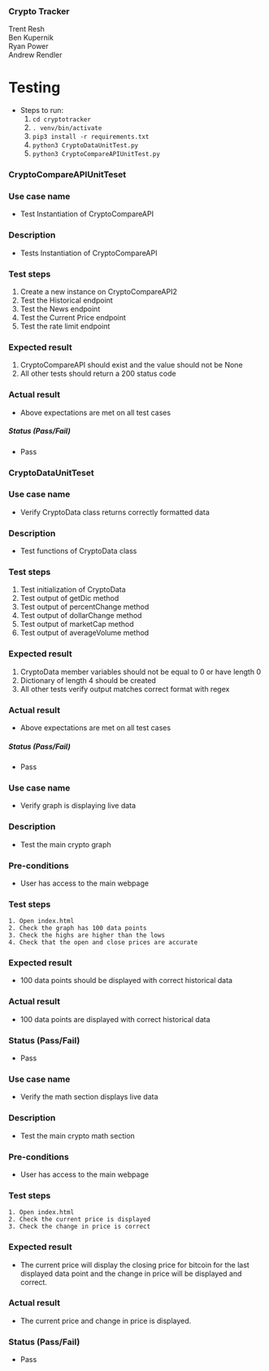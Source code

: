 ### Crypto Tracker
Trent Resh  
Ben Kupernik  
Ryan Power  
Andrew Rendler

# Testing
  - Steps to run:
      1. `cd cryptotracker`
      2. `. venv/bin/activate`
      3. `pip3 install -r requirements.txt`
      4. `python3 CryptoDataUnitTest.py`
      4. `python3 CryptoCompareAPIUnitTest.py`

### CryptoCompareAPIUnitTeset

### Use case name
  - Test Instantiation of CryptoCompareAPI

### Description
  - Tests Instantiation of CryptoCompareAPI

### Test steps
  1. Create a new instance on CryptoCompareAPI2
  2. Test the Historical endpoint
  3. Test the News endpoint
  4. Test the Current Price endpoint
  5. Test the rate limit endpoint

### Expected result
   1. CryptoCompareAPI should exist and the value should not be None
   2. All other tests should return a 200 status code

### Actual result
  - Above expectations are met on all test cases

##### Status (Pass/Fail)
  - Pass

### CryptoDataUnitTeset

### Use case name
  - Verify CryptoData class returns correctly formatted data

### Description
  - Test functions of CryptoData class

### Test steps
  1. Test initialization of CryptoData
  2. Test output of getDic method
  3. Test output of percentChange method
  4. Test output of dollarChange method
  5. Test output of marketCap method
  6. Test output of averageVolume method

### Expected result
   1. CryptoData member variables should not be equal to 0 or have length 0
   2. Dictionary of length 4 should be created
   3. All other tests verify output matches correct format with regex

### Actual result
  - Above expectations are met on all test cases

##### Status (Pass/Fail)
  - Pass

### Use case name
  - Verify graph is displaying live data

### Description
  - Test the main crypto graph

### Pre-conditions
  - User has access to the main webpage

### Test steps
    1. Open index.html
    2. Check the graph has 100 data points
    3. Check the highs are higher than the lows
    4. Check that the open and close prices are accurate

### Expected result
  - 100 data points should be displayed with correct historical data

### Actual result
  - 100 data points are displayed with correct historical data

### Status (Pass/Fail)
  - Pass

### Use case name
  - Verify the math section displays live data

### Description
  - Test the main crypto math section

### Pre-conditions
  - User has access to the main webpage

### Test steps
    1. Open index.html
    2. Check the current price is displayed
    3. Check the change in price is correct

### Expected result
  - The current price will display the closing price for bitcoin for the last displayed data point and the change in price will be displayed and correct.

### Actual result
  - The current price and change in price is displayed.

### Status (Pass/Fail)
  - Pass
